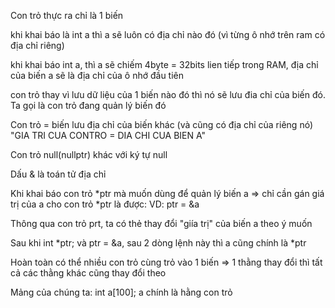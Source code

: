 Con trỏ thực ra chỉ là 1 biến 

khi khai báo là int a thì a sẽ luôn có địa chỉ nào đó (vì từng ô nhớ trên ram có địa chỉ riêng)

khi khai báo int a, thì a sẽ chiếm 4byte = 32bits lien tiếp trong RAM, địa chỉ của biến a sẽ là địa chỉ của ô nhớ đầu tiên

con trỏ thay vì lưu dữ liệu của 1 biến nào đó thì nó sẽ lưu đia chỉ của biến đó.
Ta gọi là con trỏ đang quản lý biến đó

Con trỏ = biến lưu địa chỉ của biến khác (và cũng có địa chỉ của riêng nó)
"GIA TRI CUA CONTRO = DIA CHI CUA BIEN A"

Con trỏ null(nullptr) khác với ký tự null

Dấu & là toán tử địa chỉ

Khi khai báo con trỏ *ptr mà muốn dùng để quản lý biến a => chỉ cần gán giá trị của a cho con trỏ *ptr là được:
VD: ptr = &a 

Thông qua con trỏ prt, ta có thẻ thay đổi "giía trị" của biến a theo ý muốn

Sau khi int *ptr; và ptr = &a, sau 2 dòng lệnh này thì a cũng chính là *ptr

Hoàn toàn có thể nhiều con trỏ cùng trỏ vào 1 biến => 1 thằng thay đổi thì tất cả các thằng khác cũng thay đổi theo

Mảng của chúng ta: 
int a[100];
a chính là hằng con trỏ




